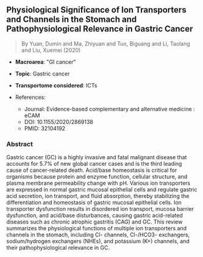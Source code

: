 ## Physiological Significance of Ion Transporters and Channels in the Stomach and Pathophysiological Relevance in Gastric Cancer

> By Yuan, Dumin and Ma, Zhiyuan and Tuo, Biguang and Li, Taolang and Liu, Xuemei (2020)

- **Macroarea**: "GI cancer"
- **Topic**: Gastric cancer
- **Transportome considered**: ICTs

- References:
  - Journal: Evidence-based complementary and alternative medicine : eCAM
  - DOI: 10.1155/2020/2869138
  - PMID: 32104192

### Abstract

Gastric cancer (GC) is a highly invasive and fatal malignant disease that accounts for 5.7% of new global cancer cases and is the third leading cause of cancer-related death. Acid/base homeostasis is critical for organisms because protein and enzyme function, cellular structure, and plasma membrane permeability change with pH. Various ion transporters are expressed in normal gastric mucosal epithelial cells and regulate gastric acid secretion, ion transport, and fluid absorption, thereby stabilizing the differentiation and homeostasis of gastric mucosal epithelial cells. Ion transporter dysfunction results in disordered ion transport, mucosa barrier dysfunction, and acid/base disturbances, causing gastric acid-related diseases such as chronic atrophic gastritis (CAG) and GC. This review summarizes the physiological functions of multiple ion transporters and channels in the stomach, including Cl- channels, Cl-/HCO3- exchangers, sodium/hydrogen exchangers (NHEs), and potassium (K+) channels, and their pathophysiological relevance in GC.
